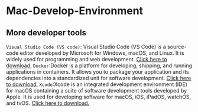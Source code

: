 # Mac-Develop-Environment

## More developer tools

`Visual Studio Code (VS code)`: Visual Studio Code (VS Code) is a source-code editor developed by Microsoft for Windows, macOS, and Linux. It is widely used for programming and web development. [Click here to download.]()
`Docker`:Docker is a platform for developing, shipping, and running applications in containers. It allows you to package your application and its dependencies into a standardized unit for software development. [Click here to download.]()
`Xcode`:Xcode is an integrated development environment (IDE) for macOS containing a suite of software development tools developed by Apple. It is used for developing software for macOS, iOS, iPadOS, watchOS, and tvOS. [Click here to download.]()
